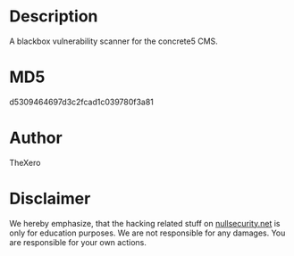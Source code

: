 Description
===========
A blackbox vulnerability scanner for the concrete5 CMS.

MD5
===
d5309464697d3c2fcad1c039780f3a81

Author
======
TheXero

Disclaimer
==========
We hereby emphasize, that the hacking related stuff on
[nullsecurity.net](http://nullsecurity.net) is only for education purposes.
We are not responsible for any damages. You are responsible for your own
actions.
